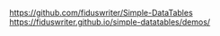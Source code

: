 ﻿
https://github.com/fiduswriter/Simple-DataTables
https://fiduswriter.github.io/simple-datatables/demos/